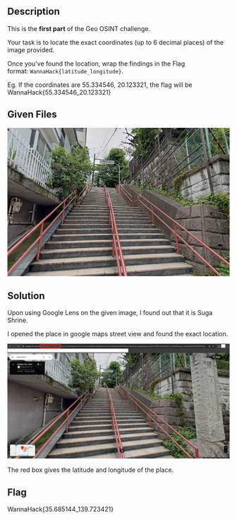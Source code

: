 ## Description
This is the **first part** of the Geo OSINT challenge.

Your task is to locate the exact coordinates (up to 6 decimal places) of the image provided.

Once you've found the location, wrap the findings in the Flag format: `WannaHack{latitude_longitude}`.

Eg. If the coordinates are 55.334546, 20.123321, the flag will be WannaHack{55.334546_20.123321}

## Given Files
![location1.jpg](./files/location1.jpg)

## Solution
Upon using Google Lens on the given image, I found out that it is Suga Shrine.

I opened the place in google maps street view and found the exact location.

![Pasted image 20250114172456.png](./files/20250114172456.png)

The red box gives the latitude and longitude of the place.

## Flag
WannaHack{35.685144_139.723421}
